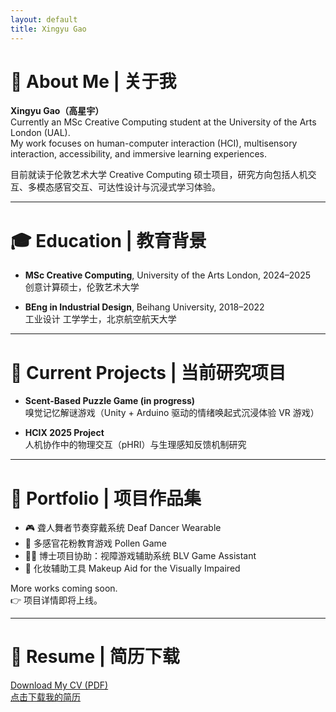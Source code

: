 ```yaml
---
layout: default
title: Xingyu Gao
---
```


# 👋 About Me | 关于我

**Xingyu Gao（高星宇）**  
Currently an MSc Creative Computing student at the University of the Arts London (UAL).  
My work focuses on human-computer interaction (HCI), multisensory interaction, accessibility, and immersive learning experiences.

目前就读于伦敦艺术大学 Creative Computing 硕士项目，研究方向包括人机交互、多模态感官交互、可达性设计与沉浸式学习体验。

---

# 🎓 Education | 教育背景

- **MSc Creative Computing**, University of the Arts London, 2024–2025  
  创意计算硕士，伦敦艺术大学

- **BEng in Industrial Design**, Beihang University, 2018–2022  
  工业设计 工学学士，北京航空航天大学

---

# 📌 Current Projects | 当前研究项目

- **Scent-Based Puzzle Game (in progress)**  
  嗅觉记忆解谜游戏（Unity + Arduino 驱动的情绪唤起式沉浸体验 VR 游戏）

- **HCIX 2025 Project**  
  人机协作中的物理交互（pHRI）与生理感知反馈机制研究

---

# 📂 Portfolio | 项目作品集

- 🎮 聋人舞者节奏穿戴系统 Deaf Dancer Wearable  
- 🌼 多感官花粉教育游戏 Pollen Game  
- 🧑‍🦯 博士项目协助：视障游戏辅助系统 BLV Game Assistant  
- 💄 化妆辅助工具 Makeup Aid for the Visually Impaired  

More works coming soon.  
👉 项目详情即将上线。

---

# 📄 Resume | 简历下载

[Download My CV (PDF)](Xingyu_Gao_CV.pdf)  
[点击下载我的简历](Xingyu_Gao_CV.pdf)

